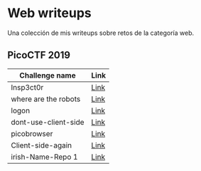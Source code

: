 # Web writeups

Una colección de mis writeups sobre retos de la categoría web.


## PicoCTF 2019
|Challenge name|Link|
|---|---|
|Insp3ct0r|[Link](./picoCTF%202019/Insp3ct0r.md)|
|where are the robots|[Link](./picoCTF%202019/where%20are%20the%20robots.md)|
|logon|[Link](./picoCTF%202019/logon.md)|
|dont-use-client-side|[Link](./picoCTF%202019/dont-use-client-side.md)|
|picobrowser|[Link](./picoCTF%202019/picobrowser.md)|
|Client-side-again|[Link](./picoCTF%202019/client-side-again.md)|
|irish-Name-Repo 1|[Link](./picoCTF%202019/irish-name-repo%201.md)|


